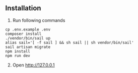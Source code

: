 ## Installation
1. Run following commands
```
cp .env.example .env
composer install
./vendor/bin/sail up
alias sail='[ -f sail ] && sh sail || sh vendor/bin/sail'
sail artisan migrate
npm install
npm run dev
```
2. Open http://127.0.0.1
